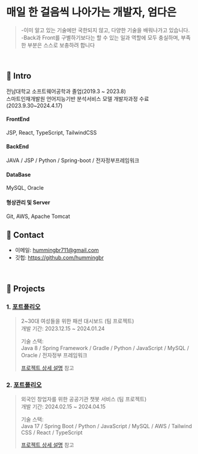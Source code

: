 #  매일 한 걸음씩 나아가는 개발자, 엄다은
> -이미 알고 있는 기술에만 국한되지 않고, 다양한 기술을 배워나가고 있습니다. </br>
> -Back과 Front를 구별하기보다는 할 수 있는 일과 역할에 모두 충실하며, 부족한 부분은 스스로 보충하려 합니다
</br>



## :pushpin: Intro
전남대학교 소프트웨어공학과 졸업(2019.3 ~ 2023.8) <br>
스마트인재개발원 언어지능기반 분석서비스 모델 개발자과정 수료(2023.9.30~2024.4.17)

#### FrontEnd
JSP, React, TypeScript, TailwindCSS

#### BackEnd 
JAVA / JSP / Python / Spring-boot / 전자정부프레임워크 

#### DataBase
MySQL, Oracle

#### 형상관리 및 Server
Git, AWS, Apache Tomcat

## :pushpin: Contact
- 이메일: hummingbr711@gmail.com
- 깃헙: https://github.com/hummingbr

</br>

## :pushpin: Projects
### 1. [포트폴리오](https://github.com/2023-SMHRD-IS-AI1/RepoUp)
>2~30대 여성들을 위한 패션 대시보드 (팀 프로젝트)  
>개발 기간: 2023.12.15 ~ 2024.01.24 
>  
>기술 스택:  
>Java 8 / Spring Framework / Gradle / Python / JavaScript / 
>MySQL / Oracle / 전자정부 프레임워크 
>  
>[프로젝트 상세 설명](https://github.com/2023-SMHRD-IS-AI1/RepoUp/tree/master) 참고

### 2. [포트폴리오](https://github.com/Project-TokTalk/backend)
>외국인 창업자를 위한 공공기관 챗봇 서비스 (팀 프로젝트)  
>개발 기간: 2024.02.15 ~ 2024.04.15
>  
>기술 스택:  
>Java 17 / Spring Boot / Python / JavaScript / 
>MySQL / AWS / Tailwind CSS / React / TypeScript  
>  
>[프로젝트 상세 설명](https://github.com/Project-TokTalk/backend/blob/main/README.md) 참고
